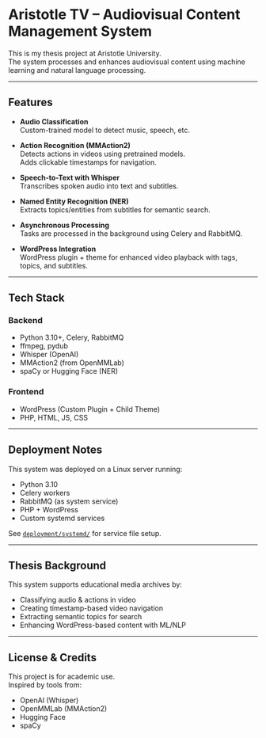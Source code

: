 # Aristotle TV – Audiovisual Content Management System 

This is my thesis project at Aristotle University.  
The system processes and enhances audiovisual content using machine learning and natural language processing.



---

## Features

- **Audio Classification**  
  Custom-trained model to detect music, speech, etc.

- **Action Recognition (MMAction2)**  
  Detects actions in videos using pretrained models.  
  Adds clickable timestamps for navigation.

- **Speech-to-Text with Whisper**  
  Transcribes spoken audio into text and subtitles.

- **Named Entity Recognition (NER)**  
  Extracts topics/entities from subtitles for semantic search.

- **Asynchronous Processing**  
  Tasks are processed in the background using Celery and RabbitMQ.

- **WordPress Integration**  
  WordPress plugin + theme for enhanced video playback with tags, topics, and subtitles.

---

## Tech Stack

### Backend
- Python 3.10+, Celery, RabbitMQ
- ffmpeg, pydub
- Whisper (OpenAI)
- MMAction2 (from OpenMMLab)
- spaCy or Hugging Face (NER)

### Frontend
- WordPress (Custom Plugin + Child Theme)
- PHP, HTML, JS, CSS

---


## Deployment Notes

This system was deployed on a Linux server running:

- Python 3.10
- Celery workers
- RabbitMQ (as system service)
- PHP + WordPress
- Custom systemd services

See [`deployment/systemd/`](deployment/systemd/) for service file setup.

---


## Thesis Background

This system supports educational media archives by:

- Classifying audio & actions in video
- Creating timestamp-based video navigation
- Extracting semantic topics for search
- Enhancing WordPress-based content with ML/NLP

---

## License & Credits

This project is for academic use.  
Inspired by tools from:
- OpenAI (Whisper)
- OpenMMLab (MMAction2)
- Hugging Face
- spaCy
